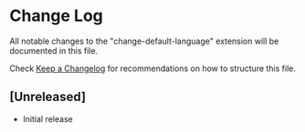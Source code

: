 # Change Log

All notable changes to the "change-default-language" extension will be documented in this file.

Check [Keep a Changelog](http://keepachangelog.com/) for recommendations on how to structure this file.

## [Unreleased]

- Initial release